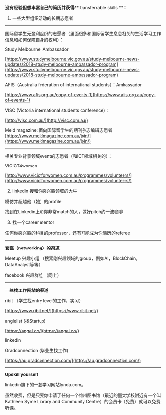 **没有经验但想丰富自己的简历并获得**** transferrable skills ****：**

1. 一些大型组织活动的长期志愿者

-----
  国际留学生无盈利组织的志愿者（里面很多和国际留学生息息相关的生活学习工作信息和如何保障自身的权利）：

Study Melbourne: Ambassador

[https://www.studymelbourne.vic.gov.au/study-melbourne-news-updates/2018-study-melbourne-ambassador-program](https://www.studymelbourne.vic.gov.au/study-melbourne-news-updates/2018-study-melbourne-ambassador-program)

AFIS（Australia federation of international students）：Ambassador

[https://www.afis.org.au/copy-of-events-1](https://www.afis.org.au/copy-of-events-1)

VISC (Victoria international students conference)：

[http://visc.com.au/](http://visc.com.au/)

Meld magazine: 面向国际留学生的期刊杂志编辑志愿者 [https://www.meldmagazine.com.au/join/](https://www.meldmagazine.com.au/join/)



-----
 相关专业背景领域event的志愿者（和ICT领域相关的）：

VICICT4women

[http://www.vicictforwomen.com.au/programmes/volunteers/](http://www.vicictforwomen.com.au/programmes/volunteers/)

2. linkedin 搜和你感兴趣领域的大牛

模仿并超越他（她）的profile

找到在Linkedin上和你非常match的人，做好pitch约一波咖啡

3. 找一个career mentor

任何你感兴趣的科目的professor，还有可能成为你简历的referee




--------
**套瓷（networking）的渠道**

Meetup 兴趣小组  （搜索刚兴趣领域的group，例如AI，BlockChain，DataAnalyst等等）

facebook 兴趣群组  （同上）



--------

**一些找工作网站的渠道**

ribit （学生找entry level的工作，实习）

[https://www.ribit.net/](https://www.ribit.net/)

anglelist (找Startup)

[https://angel.co/](https://angel.co/)

linkedin

Gradconnection (毕业生找工作)

[https://au.gradconnection.com/](https://au.gradconnection.com/)

----
**Upskill yourself**

linkedin旗下的一款学习网站lynda.com。

虽然收费，但是只要你申请了任何一个维州图书馆（最近的墨大学校附近有一个叫Kathleen Syme Library and Community Centre）的会员卡（免费）就可以免费听课。
